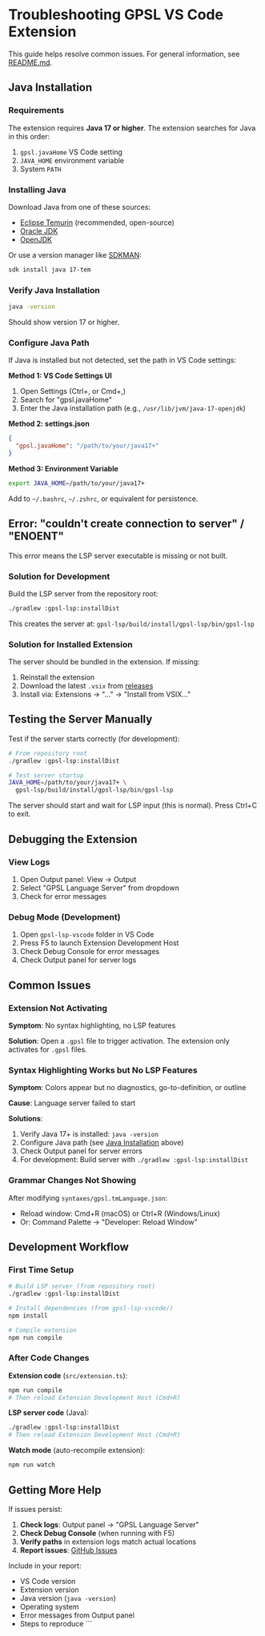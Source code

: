 # Troubleshooting GPSL VS Code Extension

This guide helps resolve common issues. For general information, see [README.md](../README.md).

## Java Installation

### Requirements

The extension requires **Java 17 or higher**. The extension searches for Java in this order:

1. `gpsl.javaHome` VS Code setting
2. `JAVA_HOME` environment variable
3. System `PATH`

### Installing Java

Download Java from one of these sources:

- [Eclipse Temurin](https://adoptium.net/) (recommended, open-source)
- [Oracle JDK](https://www.oracle.com/java/technologies/downloads/)
- [OpenJDK](https://openjdk.org/)

Or use a version manager like [SDKMAN](https://sdkman.io/):

```bash
sdk install java 17-tem
```

### Verify Java Installation

```bash
java -version
```

Should show version 17 or higher.

### Configure Java Path

If Java is installed but not detected, set the path in VS Code settings:

**Method 1: VS Code Settings UI**

1. Open Settings (Ctrl+, or Cmd+,)
2. Search for "gpsl.javaHome"
3. Enter the Java installation path (e.g., `/usr/lib/jvm/java-17-openjdk`)

**Method 2: settings.json**

```json
{
  "gpsl.javaHome": "/path/to/your/java17+"
}
```

**Method 3: Environment Variable**

```bash
export JAVA_HOME=/path/to/your/java17+
```

Add to `~/.bashrc`, `~/.zshrc`, or equivalent for persistence.

## Error: "couldn't create connection to server" / "ENOENT"

This error means the LSP server executable is missing or not built.

### Solution for Development

Build the LSP server from the repository root:

```bash
./gradlew :gpsl-lsp:installDist
```

This creates the server at: `gpsl-lsp/build/install/gpsl-lsp/bin/gpsl-lsp`

### Solution for Installed Extension

The server should be bundled in the extension. If missing:

1. Reinstall the extension
2. Download the latest `.vsix` from [releases](https://github.com/plug-obp/gpsl-java/releases)
3. Install via: Extensions → "..." → "Install from VSIX..."

## Testing the Server Manually

Test if the server starts correctly (for development):

```bash
# From repository root
./gradlew :gpsl-lsp:installDist

# Test server startup
JAVA_HOME=/path/to/your/java17+ \
  gpsl-lsp/build/install/gpsl-lsp/bin/gpsl-lsp
```

The server should start and wait for LSP input (this is normal). Press Ctrl+C to exit.

## Debugging the Extension

### View Logs

1. Open Output panel: View → Output
2. Select "GPSL Language Server" from dropdown
3. Check for error messages

### Debug Mode (Development)

1. Open `gpsl-lsp-vscode` folder in VS Code
2. Press F5 to launch Extension Development Host
3. Check Debug Console for error messages
4. Check Output panel for server logs

## Common Issues

### Extension Not Activating

**Symptom**: No syntax highlighting, no LSP features

**Solution**: Open a `.gpsl` file to trigger activation. The extension only activates for `.gpsl` files.

### Syntax Highlighting Works but No LSP Features

**Symptom**: Colors appear but no diagnostics, go-to-definition, or outline

**Cause**: Language server failed to start

**Solutions**:

1. Verify Java 17+ is installed: `java -version`
2. Configure Java path (see [Java Installation](#java-installation) above)
3. Check Output panel for server errors
4. For development: Build server with `./gradlew :gpsl-lsp:installDist`

### Grammar Changes Not Showing

After modifying `syntaxes/gpsl.tmLanguage.json`:

- Reload window: Cmd+R (macOS) or Ctrl+R (Windows/Linux)
- Or: Command Palette → "Developer: Reload Window"

## Development Workflow

### First Time Setup

```bash
# Build LSP server (from repository root)
./gradlew :gpsl-lsp:installDist

# Install dependencies (from gpsl-lsp-vscode/)
npm install

# Compile extension
npm run compile
```

### After Code Changes

**Extension code** (`src/extension.ts`):

```bash
npm run compile
# Then reload Extension Development Host (Cmd+R)
```

**LSP server code** (Java):

```bash
./gradlew :gpsl-lsp:installDist
# Then reload Extension Development Host (Cmd+R)
```

**Watch mode** (auto-recompile extension):

```bash
npm run watch
```

## Getting More Help

If issues persist:

1. **Check logs**: Output panel → "GPSL Language Server"
2. **Check Debug Console** (when running with F5)
3. **Verify paths** in extension logs match actual locations
4. **Report issues**: [GitHub Issues](https://github.com/plug-obp/gpsl-java/issues)

Include in your report:

- VS Code version
- Extension version
- Java version (`java -version`)
- Operating system
- Error messages from Output panel
- Steps to reproduce   ```
